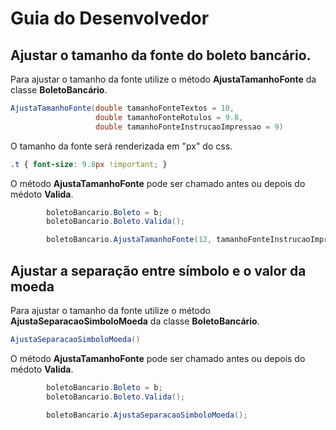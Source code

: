 # Guia do Desenvolvedor

## Ajustar o tamanho da fonte do boleto bancário.

Para ajustar o tamanho da fonte utilize o método **AjustaTamanhoFonte** da classe **BoletoBancário**.

``` C#   
AjustaTamanhoFonte(double tamanhoFonteTextos = 10, 
                   double tamanhoFonteRotulos = 9.8, 
                   double tamanhoFonteInstrucaoImpressao = 9)
```      
 O tamanho da fonte será renderizada em "px" do css. 
``` css
.t { font-size: 9.8px !important; }
```

O método **AjustaTamanhoFonte** pode ser chamado antes ou depois do médoto **Valida**.

``` C#
        boletoBancario.Boleto = b;
        boletoBancario.Boleto.Valida();

        boletoBancario.AjustaTamanhoFonte(12, tamanhoFonteInstrucaoImpressao:14);
```

## Ajustar a separação entre símbolo e o valor da moeda

Para ajustar o tamanho da fonte utilize o método **AjustaSeparacaoSimboloMoeda** da classe **BoletoBancário**.

``` C#   
AjustaSeparacaoSimboloMoeda()
``` 

O método **AjustaTamanhoFonte** pode ser chamado antes ou depois do médoto **Valida**.

``` C#
        boletoBancario.Boleto = b;
        boletoBancario.Boleto.Valida();

        boletoBancario.AjustaSeparacaoSimboloMoeda();
```